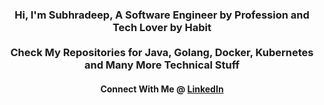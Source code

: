 <h3 align="center">Hi, I'm Subhradeep, A Software Engineer by Profession and Tech Lover by Habit<br><br>Check My Repositories for Java, Golang, Docker, Kubernetes and Many More Technical Stuff</h3>
<h4 align="center">Connect With Me @ <a href="https://www.linkedin.com/in/sraynitjsr" target="_blank"><b>LinkedIn</b></a></h4>
